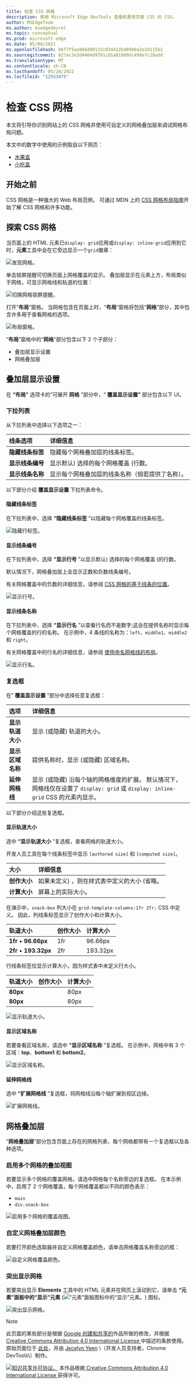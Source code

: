 ```yaml
---
title: 检查 CSS 网格
description: 使用 Microsoft Edge DevTools 查看和更改页面 CSS 的 CSS。
author: MSEdgeTeam
ms.author: msedgedevrel
ms.topic: conceptual
ms.prod: microsoft-edge
ms.date: 05/04/2021
ms.openlocfilehash: b6f7f5aa966d90132c034412bd09b0a2e2d115b1
ms.sourcegitcommit: 627ac3e3d4404d9701c81a81609dc49de7c28add
ms.translationtype: MT
ms.contentlocale: zh-CN
ms.lasthandoff: 05/28/2022
ms.locfileid: "12553475"
---
```

# <a name="inspect-css-grid"></a>检查 CSS 网格

本文将引导你识别网站上的 CSS 网格并使用可自定义的网格叠加层来调试网格布局问题。

本文中的数字中使用的示例取自以下网页：
* [水果盒](https://jec.fyi/demo/css-grid-fruit)
* [小吃盒](https://jec.fyi/demo/css-grid-snack)


<!-- ====================================================================== -->
## <a name="before-you-begin"></a>开始之前

CSS 网格是一种强大的 Web 布局范例。  可通过 MDN 上的 [CSS 网格布局指南](https://developer.mozilla.org/docs/Web/CSS/CSS_Grid_Layout)开始了解 CSS 网格和许多功能。


<!-- ====================================================================== -->
## <a name="discover-css-grids"></a>探索 CSS 网格

当页面上的 HTML 元素已`display: grid`应用或`display: inline-grid`应用到它时，**元素**工具中会在它旁边显示一个`grid`徽章：

![发现网格。](../media/grid-discover-grid.msft.png)

单击锁屏提醒可切换页面上网格覆盖的显示。  叠加层显示在元素上方，布局类似于网格，可显示网格线和轨道的位置：

![切换网格锁屏提醒。](../media/grid-highlight-grid.msft.png)

打开“**布局**”窗格。  当网格包含在页面上时，“**布局**”窗格将包括“**网格**”部分，其中包含许多用于查看网格的选项。

![布局窗格。](../media/grid-layout-pane.msft.png)

“**布局**”窗格中的“**网格**”部分包含以下 2 个子部分：

*  叠加层显示设置
*  网格叠加层

<!--todo: verify the details for each of the sub-sections -->


<!-- ====================================================================== -->
## <a name="overlay-display-settings"></a>叠加层显示设置

在 **“布局”** 选项卡的“可展开 **网格** ”部分中，“ **覆盖显示设置”** 部分包含以下 UI。

### <a name="dropdown-list"></a>下拉列表

从下拉列表中选择以下选项之一：

| 线条选项 | 详细信息 |
|:--- |:--- |
| **隐藏线条标签** | 隐藏每个网格叠加层的线条标签。 |
| **显示线条编号** | 显示默认) 选择的每个网格覆盖 (行数。 |
| **显示线条名称** | 显示每个网格叠加层的线条名称（倘若提供了名称）。 |

以下部分介绍 **覆盖显示设置** 下拉列表命令。

#### <a name="hide-line-labels"></a>隐藏线条标签

在下拉列表中，选择 **“隐藏线条标签** ”以隐藏每个网格覆盖的线条标签。

![隐藏行标签。](../media/grid-hide-line-labels.msft.png)

#### <a name="show-line-numbers"></a>显示线条编号

在下拉列表中，选择 **“显示行号** ”以显示默认) 选择的每个网格覆盖 (的行数。

默认情况下，网格叠加层上会显示正数和负数线条编号。

有关网格覆盖中的负数的详细信息，请参阅 [CSS 网格的基于线条的位置](https://developer.mozilla.org/docs/Web/CSS/CSS_Grid_Layout/Line-based_Placement_with_CSS_Grid)。

![显示行号。](../media/grid-show-line-numbers.msft.png)

#### <a name="show-line-names"></a>显示线条名称

在下拉列表中，选择 **“显示行名** ”以查看行名而不是数字;这会在提供名称时显示每个网格覆盖的行的名称。  在示例中，4 条线的名称为：`left`、`middle1`、`middle2` 和 `right`。

有关网格覆盖中的行名的详细信息，请参阅 [使用命名网格线的布局](https://developer.mozilla.org/docs/Web/CSS/CSS_Grid_Layout/Layout_using_Named_Grid_Lines)。

<!--In the demo, **orange** element spans from left to right, with `grid-column: left` and `grid-column: right` CSS.  Showing line names makes it easier to visualize the start and end position of the element.  -->

![显示行名。](../media/grid-show-line-names.msft.png)

### <a name="checkboxes"></a>复选框

在“ **覆盖显示设置** ”部分中选择任意复选框：

| 选项 | 详细信息 |
|:--- |:--- |
| **显示轨道大小**  | 显示 (或隐藏) 轨道的大小。 |
| **显示区域名称** | 提供名称时，显示 (或隐藏) 区域名称。 |
| **延伸网格线** | 显示 (或隐藏) 沿每个轴的网格维度的扩展。  默认情况下，网格线仅在设置了 `display: grid` 或 `display: inline-grid` CSS 的元素内显示。 |

以下部分介绍这些复选框。

#### <a name="show-track-sizes"></a>显示轨道大小

选中 **“显示轨道大小** ”复选框，查看网格的轨道大小。

开发人员工具在每个线条标签中显示 `[authored size]` 和 `[computed size]`。

| 大小 | 详细信息 |
|:--- |:--- |
| **创作大小** | 如果未定义) ，则在样式表中定义的大小 (省略。 |
| **计算大小** | 屏幕上的实际大小。 |

在演示中，`snack-box` 列大小在 `grid-template-columns:1fr 2fr;` CSS 中定义。  因此，列线条标签显示了创作大小和计算大小。

| 轨道大小 | 创作大小 | 计算大小 |
|:--- |:--- |:--- |
| **1fr** &#x2022; **96.66px** | 1fr | 96.66px |
| **2fr** &#x2022; **193.32px** | 2fr | 193.32px |

行线条标签仅显示计算大小，因为样式表中未定义行大小。

| 轨道大小 | 创作大小 | 计算大小 |
|:--- |:--- |:--- |
| **80px** | &nbsp;| 80px |
| **80px** | &nbsp;| 80px |

![显示轨道大小。](../media/grid-show-track-sizes.msft.png)

#### <a name="show-area-names"></a>显示区域名称

若要查看区域名称，请选中 **“显示区域名称** ”复选框。  在示例中，网格中有 3 个区域：**top**、**bottom1** 和 **bottom2**。

![显示区域名称。](../media/grid-show-area-names.msft.png)

#### <a name="extend-grid-lines"></a>延伸网格线

选中 **“扩展网格线** ”复选框，将网格线沿每个轴扩展到视区边缘。

![扩展网格线。](../media/grid-extend-grid-lines.msft.png)


<!-- ====================================================================== -->
## <a name="grid-overlays"></a>网格叠加层

“**网格叠加层**”部分包含页面上存在的网格列表，每个网格都带有一个复选框以及各种选项。

### <a name="enable-overlay-views-of-multiple-grids"></a>启用多个网格的叠加视图

若要显示多个网格的覆盖网格，请选中网格每个名称旁边的复选框。  在本示例中，启用了 2 个网格覆盖，每个网格覆盖都以不同的颜色表示：

*  `main`
*  `div.snack-box`

![启用多个网格的覆盖视图。](../media/grid-grid-overlays.msft.png)

### <a name="customize-the-grid-overlay-color"></a>自定义网格叠加层颜色

若要打开颜色选取器并自定义网格覆盖颜色，请单击网格覆盖名称旁边的框：

![自定义网格覆盖颜色。](../media/grid-grid-overlays-color.msft.png)

### <a name="highlight-the-grid"></a>突出显示网格

若要突出显示 **Elements** 工具中的 HTML 元素并在网页上滚动到它，请单击 **“元素”面板中的“显示”元素** (![“元素”面板图标中的“显示”元素。](../media/show-element-in-element-panel-icon.msft.png)) 图标。

![突出显示网格。](../media/grid-grid-overlays-highlight.msft.png)


<!-- ====================================================================== -->
> [!NOTE]
> 此页面的某些部分是根据 [Google 创建和共享的](https://developers.google.com/terms/site-policies)作品所做的修改，并根据[ Creative Commons Attribution 4.0 International License ](https://creativecommons.org/licenses/by/4.0)中描述的条款使用。
> 原始页面位于 [此处](https://developers.google.com/web/tools/chrome-devtools/css/grid)，并由 [Jecelyn Yeen](https://developers.google.com/web/resources/contributors#jecelyn-yeen)  \（开发人员支持者，Chrome DevTools\）制作。

[![知识共享许可协议。](https://i.creativecommons.org/l/by/4.0/88x31.png)](https://creativecommons.org/licenses/by/4.0)
本作品根据[ Creative Commons Attribution 4.0 International License ](https://creativecommons.org/licenses/by/4.0)获得许可。
